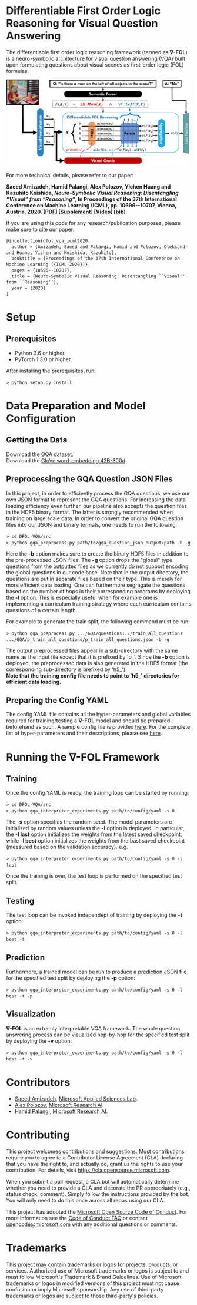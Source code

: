 # Differentiable First Order Logic Reasoning for Visual Question Answering

The differentiable first order logic reasoning framework (termed as **&#8711;-FOL**) is a neuro-symbolic architecture for visual question answering (VQA) built upon formulating questions about visual scenes as first-order logic (FOL) formulas. 

![The **&#8711;-FOL** Framework](framework.png)

For more technical details, please refer to our paper:

**Saeed Amizadeh, Hamid Palangi, Alex Polozov, Yichen Huang and Kazuhito Koishida, *Neuro-Symbolic Visual Reasoning: Disentangling “Visual” from “Reasoning”*, In Proceedings of the 37th International Conference on Machine Learning (ICML), pp. 10696--10707, Vienna, Austria, 2020. [[PDF]](https://proceedings.icml.cc/static/paper_files/icml/2020/6156-Paper.pdf) [[Supplement]](https://proceedings.icml.cc/static/paper_files/icml/2020/6156-Supplemental.pdf) [[Video]](https://icml.cc/virtual/2020/poster/6760) [[bib]](https://proceedings.icml.cc/static/paper_files/icml/2020/6156-Bibtex.bib)**

If you are using this code for any research/publication purposes, please make sure to cite our paper:

```
@incollection{dfol_vqa_icml2020,
  author = {Amizadeh, Saeed and Palangi, Hamid and Polozov, Oleksandr and Huang, Yichen and Koishida, Kazuhito},
  booktitle = {Proceedings of the 37th International Conference on Machine Learning ({ICML-2020})},
  pages = {10696--10707},
  title = {Neuro-Symbolic Visual Reasoning: Disentangling ``Visual'' from ``Reasoning''},
  year = {2020}
}
```

# Setup

## Prerequisites

* Python 3.6 or higher.
* PyTorch 1.3.0 or higher.

After installing the prerequisites, run:

`> python setup.py install`

# Data Preparation and Model Configuration

## Getting the Data

Download the [GQA dataset](https://cs.stanford.edu/people/dorarad/gqa/download.html).\
Download the [GloVe word-embedding 42B-300d](http://nlp.stanford.edu/data/glove.42B.300d.zip).

## Preprocessing the GQA Question JSON Files 

In this project, in order to efficiently process the GQA questions, we use our own JSON format to represent the GQA questions. For increasing the data loading efficiency even further, our pipeline also accepts the question files in the HDF5 binary format. The latter is strongly recommended when training on large scale data. In order to convert the original GQA question files into our JSON and binary formats, one needs to run the following: 

`> cd DFOL-VQA/src`\
`> python gqa_preprocess.py path/to/gqa_question_json output/path -b -g`

Here the **-b** option makes sure to create the binary HDF5 files in addition to the pre-processed JSON files. The **-g** option drops the "global" type questions from the outputted files as we currently do not support encoding the global questions in our code base. Note that in the output directory, the questions are put in separate files based on their type. This is merely for more efficient data loading. One can furthermore segragate the questions based on the number of hops in their corresponding programs by deploying the **-l** option. This is especially useful when for example one is implementing a curriculum training strategy where each curriculum contains questions of a certain length.

For example to generate the train split, the following command must be run:

`> python gqa_preprocess.py .../GQA/questions1.2/train_all_questions .../GQA/p_train_all_questions/p_train_all_questions.json -b -g`

The output preprocessed files appear in a sub-directory with the same name as the input file except that it is prefixed by 'p_'. 
Since the **-b** option is deployed, the preprocessed data is also generated in the HDF5 format (the corresponding sub-directory is prefixed by 'h5_').\
**Note that the training config file needs to point to 'h5_' directories for efficient data loading.**

## Preparing the Config YAML

The config YAML file contains all the hyper-parameters and global variables required for training/testing a **&#8711;-FOL** model and should be prepared beforehand as such. A sample config file is provided [here](https://github.com/microsoft/DFOL-VQA/blob/main/config/sample_config.yaml). For the complete list of hyper-parameters and their descriptions, please see [here](https://github.com/microsoft/DFOL-VQA/blob/main/CONFIG_YAML.md).

# Running the **&#8711;-FOL** Framework

## Training

Once the config YAML is ready, the training loop can be started by running:

`> cd DFOL-VQA/src`\
`> python gqa_interpreter_experiments.py path/to/config/yaml -s 0`

The **-s** option specifies the random seed. The model parameters are initialized by random values unless the **-l** option is deployed. In particular, the **-l last** option initializes the weights from the latest saved checkpoint, while **-l best** option initializes the weights from the bast saved checkpoint (measured based on the validation accuracy). e.g.

`> python gqa_interpreter_experiments.py path/to/config/yaml -s 0 -l last`

Once the training is over, the test loop is performed on the specified test split.

## Testing

The test loop can be invoked independept of training by deploying the **-t** option:

`> python gqa_interpreter_experiments.py path/to/config/yaml -s 0 -l best -t`

## Prediction

Furthermore, a trained model can be run to produce a prediction JSON file for the specified test split by deploying the **-p** option: 

`> python gqa_interpreter_experiments.py path/to/config/yaml -s 0 -l best -t -p`

## Visualization

**&#8711;-FOL** is an extremly interpretable VQA framework. The whole question answering process can be visualized hop-by-hop for the specified test split by deploying the **-v** option:

`> python gqa_interpreter_experiments.py path/to/config/yaml -s 0 -l best -t -v`

# Contributors

+ [Saeed Amizadeh](mailto:saamizad@microsoft.com), [Microsoft Applied Sciences Lab](https://www.microsoft.com/applied-sciences/).
+ [Alex Polozov](mailto:Alex.Polozov@microsoft.com), [Microsoft Research AI](https://www.microsoft.com/en-us/research/lab/microsoft-research-ai/).
+ [Hamid Palangi](mailto:hpalangi@microsoft.com), [Microsoft Research AI](https://www.microsoft.com/en-us/research/lab/microsoft-research-ai/).

# Contributing

This project welcomes contributions and suggestions.  Most contributions require you to agree to a
Contributor License Agreement (CLA) declaring that you have the right to, and actually do, grant us
the rights to use your contribution. For details, visit https://cla.opensource.microsoft.com.

When you submit a pull request, a CLA bot will automatically determine whether you need to provide
a CLA and decorate the PR appropriately (e.g., status check, comment). Simply follow the instructions
provided by the bot. You will only need to do this once across all repos using our CLA.

This project has adopted the [Microsoft Open Source Code of Conduct](https://opensource.microsoft.com/codeofconduct/).
For more information see the [Code of Conduct FAQ](https://opensource.microsoft.com/codeofconduct/faq/) or
contact [opencode@microsoft.com](mailto:opencode@microsoft.com) with any additional questions or comments.

# Trademarks 

This project may contain trademarks or logos for projects, products, or services. Authorized use of Microsoft trademarks or logos is subject to and must follow Microsoft's Trademark & Brand Guidelines. Use of Microsoft trademarks or logos in modified versions of this project must not cause confusion or imply Microsoft sponsorship. Any use of third-party trademarks or logos are subject to those third-party's policies.
